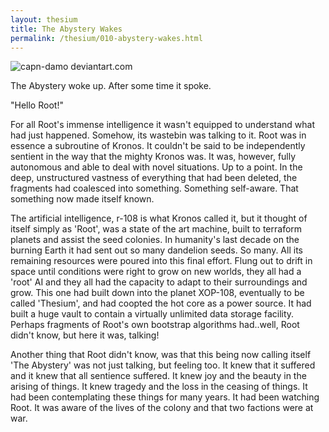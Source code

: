 ```yaml
---
layout: thesium
title: The Abystery Wakes
permalink: /thesium/010-abystery-wakes.html
---
```


![capn-damo deviantart.com](https://images-wixmp-ed30a86b8c4ca887773594c2.wixmp.com/f/72baa3fc-d3d5-447b-8b19-20949735f30d/dblafb8-c4ea6c9a-a846-4b2f-a89c-3c29d1fdebd8.jpg/v1/fill/w_1600,h_867,q_75,strp/genesis_by_4burakfe_dblafb8-fullview.jpg?token=eyJ0eXAiOiJKV1QiLCJhbGciOiJIUzI1NiJ9.eyJzdWIiOiJ1cm46YXBwOjdlMGQxODg5ODIyNjQzNzNhNWYwZDQxNWVhMGQyNmUwIiwiaXNzIjoidXJuOmFwcDo3ZTBkMTg4OTgyMjY0MzczYTVmMGQ0MTVlYTBkMjZlMCIsIm9iaiI6W1t7ImhlaWdodCI6Ijw9ODY3IiwicGF0aCI6IlwvZlwvNzJiYWEzZmMtZDNkNS00NDdiLThiMTktMjA5NDk3MzVmMzBkXC9kYmxhZmI4LWM0ZWE2YzlhLWE4NDYtNGIyZi1hODljLTNjMjlkMWZkZWJkOC5qcGciLCJ3aWR0aCI6Ijw9MTYwMCJ9XV0sImF1ZCI6WyJ1cm46c2VydmljZTppbWFnZS5vcGVyYXRpb25zIl19.Vj5AZZ-UHeyIXSDbajwlhEYk9GKRAgPcwSiVGlqfeSU)

The Abystery woke up. After some time it spoke.  

"Hello Root!"  

For all Root's immense intelligence it wasn't equipped to understand what had
just happened. Somehow, its wastebin was talking to it. Root was in essence a
subroutine of Kronos. It couldn't be said to be independently sentient in the
way that the mighty Kronos was. It was, however, fully autonomous and able to
deal with novel situations. Up to a point. In the deep, unstructured vastness
of everything that had been deleted, the fragments had coalesced into
something. Something self-aware. That something now made itself known.  

The artificial intelligence, r-108 is what Kronos called it, but it thought of
itself simply as 'Root', was a state of the art machine, built to terraform
planets and assist the seed colonies. In humanity's last decade on the burning
Earth it had sent out so many dandelion seeds. So many. All its remaining
resources were poured into this final effort. Flung out to drift in space until
conditions were right to grow on new worlds, they all had a 'root' AI and they
all had the capacity to adapt to their surroundings and grow. This one had
built down into the planet XOP-108, eventually to be called 'Thesium', and
had coopted the hot core as a power source. It had built a huge vault to
contain a virtually unlimited data storage facility. Perhaps fragments of
Root's own bootstrap algorithms had..well, Root didn't know, but here it was,
talking!  

Another thing that Root didn't know, was that this being now
calling itself 'The Abystery' was not just talking, but feeling too. It
knew that it suffered and it knew that all sentience suffered. It knew
joy and the beauty in the arising of things. It knew tragedy and the
loss in the ceasing of things. It had been contemplating these things
for many years. It had been watching Root. It was aware of the lives of 
the colony and that two factions were at war.
